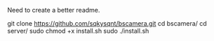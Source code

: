 Need to create a better readme.


git clone https://github.com/sqkysqnt/bscamera.git
cd bscamera/
cd server/
sudo chmod +x install.sh
sudo ./install.sh
